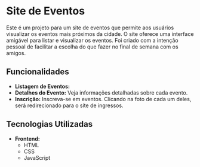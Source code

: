 # Site de Eventos

Este é um projeto para um site de eventos que permite aos usuários visualizar os eventos mais próximos da cidade. O site oferece uma interface amigável para listar e visualizar os eventos.
Foi criado com a intenção pessoal de facilitar a escolha do que fazer no final de semana com os amigos.

## Funcionalidades

- **Listagem de Eventos:** 
- **Detalhes do Evento:** Veja informações detalhadas sobre cada evento.
- **Inscrição:** Inscreva-se em eventos. Clicando na foto de cada um deles, será redirecionado para o site de ingressos.

## Tecnologias Utilizadas

- **Frontend:**
  - HTML
  - CSS
  - JavaScript

